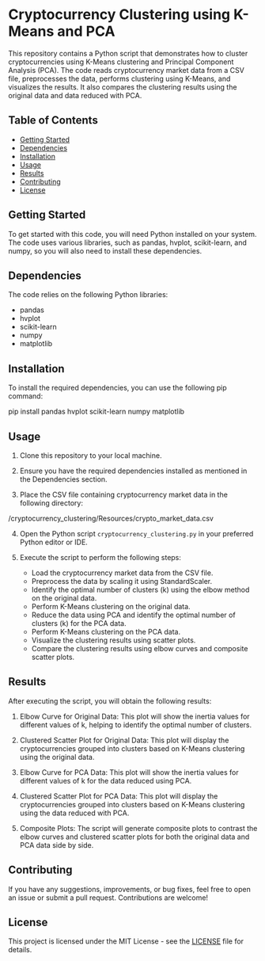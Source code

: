 # Cryptocurrency Clustering using K-Means and PCA

This repository contains a Python script that demonstrates how to cluster cryptocurrencies using K-Means clustering and Principal Component Analysis (PCA). The code reads cryptocurrency market data from a CSV file, preprocesses the data, performs clustering using K-Means, and visualizes the results. It also compares the clustering results using the original data and data reduced with PCA.

## Table of Contents

- [Getting Started](#getting-started)
- [Dependencies](#dependencies)
- [Installation](#installation)
- [Usage](#usage)
- [Results](#results)
- [Contributing](#contributing)
- [License](#license)

## Getting Started

To get started with this code, you will need Python installed on your system. The code uses various libraries, such as pandas, hvplot, scikit-learn, and numpy, so you will also need to install these dependencies.

## Dependencies

The code relies on the following Python libraries:

- pandas
- hvplot
- scikit-learn
- numpy
- matplotlib

## Installation

To install the required dependencies, you can use the following pip command:

pip install pandas hvplot scikit-learn numpy matplotlib


## Usage

1. Clone this repository to your local machine.

2. Ensure you have the required dependencies installed as mentioned in the Dependencies section.

3. Place the CSV file containing cryptocurrency market data in the following directory:

/cryptocurrency_clustering/Resources/crypto_market_data.csv


4. Open the Python script `cryptocurrency_clustering.py` in your preferred Python editor or IDE.

5. Execute the script to perform the following steps:

    - Load the cryptocurrency market data from the CSV file.
    - Preprocess the data by scaling it using StandardScaler.
    - Identify the optimal number of clusters (k) using the elbow method on the original data.
    - Perform K-Means clustering on the original data.
    - Reduce the data using PCA and identify the optimal number of clusters (k) for the PCA data.
    - Perform K-Means clustering on the PCA data.
    - Visualize the clustering results using scatter plots.
    - Compare the clustering results using elbow curves and composite scatter plots.

## Results

After executing the script, you will obtain the following results:

1. Elbow Curve for Original Data: This plot will show the inertia values for different values of k, helping to identify the optimal number of clusters.

2. Clustered Scatter Plot for Original Data: This plot will display the cryptocurrencies grouped into clusters based on K-Means clustering using the original data.

3. Elbow Curve for PCA Data: This plot will show the inertia values for different values of k for the data reduced using PCA.

4. Clustered Scatter Plot for PCA Data: This plot will display the cryptocurrencies grouped into clusters based on K-Means clustering using the data reduced with PCA.

5. Composite Plots: The script will generate composite plots to contrast the elbow curves and clustered scatter plots for both the original data and PCA data side by side.

## Contributing

If you have any suggestions, improvements, or bug fixes, feel free to open an issue or submit a pull request. Contributions are welcome!

## License

This project is licensed under the MIT License - see the [LICENSE](LICENSE) file for details.


